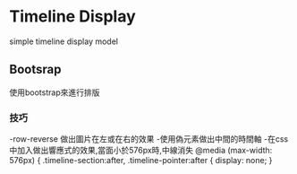 # Timeline Display
simple timeline display model

## Bootsrap
使用bootstrap來進行排版

### 技巧
-row-reverse 做出圖片在左或在右的效果
-使用偽元素做出中間的時間軸
-在css中加入做出響應式的效果,當面小於576px時,中線消失
  @media (max-width: 576px) { 
    .timeline-section:after,
    .timeline-pointer:after {
      display: none;
    }